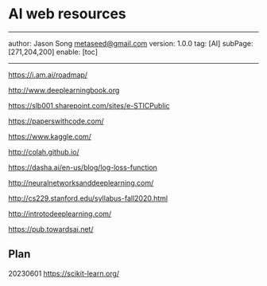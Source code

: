 # AI web resources
---
author: Jason Song <metaseed@gmail.com>
version: 1.0.0
tag: [AI]
subPage: [271,204,200]
enable: [toc]

---
https://i.am.ai/roadmap/

http://www.deeplearningbook.org

https://slb001.sharepoint.com/sites/e-STICPublic

https://paperswithcode.com/

https://www.kaggle.com/

http://colah.github.io/

https://dasha.ai/en-us/blog/log-loss-function

http://neuralnetworksanddeeplearning.com/

http://cs229.stanford.edu/syllabus-fall2020.html

http://introtodeeplearning.com/

https://pub.towardsai.net/
## Plan

20230601
https://scikit-learn.org/
